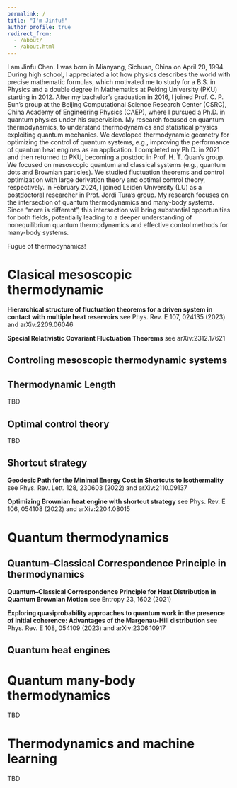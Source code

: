 ```yaml
---
permalink: /
title: "I'm Jinfu!"
author_profile: true
redirect_from: 
  - /about/
  - /about.html
---
```

I am Jinfu Chen. I was born in Mianyang, Sichuan, China on April 20, 1994. During high school, I appreciated a lot how physics describes the world with precise mathematic formulas, which motivated me to study for a B.S. in Physics and a double degree in Mathematics at Peking University (PKU) starting in 2012.
After my bachelor’s graduation in 2016, I joined Prof. C. P. Sun’s group at the Beijing Computational Science Research Center (CSRC), China Academy of Engineering Physics (CAEP), where I pursued a Ph.D. in quantum physics under his supervision. My research focused on quantum thermodynamics, to understand thermodynamics and statistical physics exploiting quantum mechanics. We developed thermodynamic geometry for optimizing the control of quantum systems, e.g., improving the performance of quantum heat engines as an application.
I completed my Ph.D. in 2021 and then returned to PKU, becoming a postdoc in Prof. H. T. Quan’s group. We focused on mesoscopic quantum and classical systems (e.g., quantum dots and Brownian particles). We studied fluctuation theorems and control optimization with large derivation theory and optimal control theory, respectively.
In February 2024, I joined Leiden University (LU) as a postdoctoral researcher in Prof. Jordi Tura’s group. My research focuses on the intersection of quantum thermodynamics and many-body systems. Since “more is different”, this intersection will bring substantial opportunities for both fields, potentially leading to a deeper understanding of nonequilibrium quantum thermodynamics and effective control methods for many-body systems.


Fugue of thermodynamics!



Clasical mesoscopic thermodynamic
======

**Hierarchical structure of fluctuation theorems for a driven system in contact with multiple heat reservoirs**
see Phys. Rev. E 107, 024135 (2023) and arXiv:2209.06046 

**Special Relativistic Covariant Fluctuation Theorems**
see arXiv:2312.17621

Controling mesoscopic thermodynamic systems
------

Thermodynamic Length
------
TBD

Optimal control theory
------
TBD

Shortcut strategy
------
**Geodesic Path for the Minimal Energy Cost in Shortcuts to Isothermality**
see Phys. Rev. Lett. 128, 230603 (2022) and arXiv:2110.09137 

**Optimizing Brownian heat engine with shortcut strategy**
see Phys. Rev. E 106, 054108 (2022) and arXiv:2204.08015


Quantum thermodynamics
======
Quantum–Classical Correspondence Principle in thermodynamics
------
**Quantum–Classical Correspondence Principle for Heat Distribution in Quantum Brownian Motion**
see Entropy 23, 1602 (2021)

**Exploring quasiprobability approaches to quantum work in the presence of initial coherence: Advantages of the Margenau-Hill distribution**
see Phys. Rev. E 108, 054109 (2023) and arXiv:2306.10917

Quantum heat engines
------

Quantum many-body thermodynamics
======
TBD

Thermodynamics and machine learning
======
TBD








